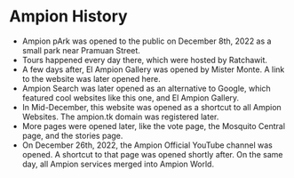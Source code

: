 <head>
  <script async src="https://www.googletagmanager.com/gtag/js?id=G-6971NP6T4P"></script>
  <script>
    window.dataLayer = window.dataLayer || [];
    function gtag(){dataLayer.push(arguments);}
    gtag('js', new Date());

    gtag('config', 'G-6971NP6T4P');
  </script>
</head>

# Ampion History

- Ampion pArk was opened to the public on December 8th, 2022 as a small park near Pramuan Street.
- Tours happened every day there, which were hosted by Ratchawit.
- A few days after, El Ampion Gallery was opened by Mister Monte. A link to the website was later opened here.
- Ampion Search was later opened as an alternative to Google, which featured cool websites like this one, and El Ampion Gallery. 
- In Mid-December, this website was opened as a shortcut to all Ampion Websites. The ampion.tk domain was registered later.
- More pages were opened later, like the vote page, the Mosquito Central page, and the stories page.
- On December 26th, 2022, the Ampion Official YouTube channel was opened. A shortcut to that page was opened shortly after. On the same day, all Ampion services merged into Ampion World.

